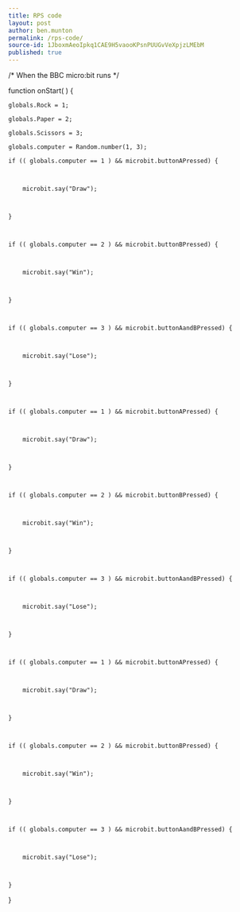 ```yaml
---
title: RPS code
layout: post
author: ben.munton
permalink: /rps-code/
source-id: 1JboxmAeoIpkq1CAE9H5vaooKPsnPUUGvVeXpjzLMEbM
published: true
---
```

/* When the BBC micro:bit runs      */

function onStart(  ) {

	globals.Rock = 1;

	globals.Paper = 2;

	globals.Scissors = 3;

	globals.computer = Random.number(1, 3);

	if (( globals.computer == 1 ) && microbit.buttonAPressed) {

		

		microbit.say("Draw");

		

	}

	

	if (( globals.computer == 2 ) && microbit.buttonBPressed) {

		

		microbit.say("Win");

		

	}

	

	if (( globals.computer == 3 ) && microbit.buttonAandBPressed) {

		

		microbit.say("Lose");

		

	}

	

	if (( globals.computer == 1 ) && microbit.buttonAPressed) {

		

		microbit.say("Draw");

		

	}

	

	if (( globals.computer == 2 ) && microbit.buttonBPressed) {

		

		microbit.say("Win");

		

	}

	

	if (( globals.computer == 3 ) && microbit.buttonAandBPressed) {

		

		microbit.say("Lose");

		

	}

	

	if (( globals.computer == 1 ) && microbit.buttonAPressed) {

		

		microbit.say("Draw");

		

	}

	

	if (( globals.computer == 2 ) && microbit.buttonBPressed) {

		

		microbit.say("Win");

		

	}

	

	if (( globals.computer == 3 ) && microbit.buttonAandBPressed) {

		

		microbit.say("Lose");

		

	}

	

	

}

